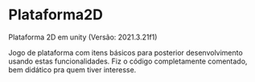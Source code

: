 # Plataforma2D
Plataforma 2D em unity (Versão: 2021.3.21f1)

Jogo de plataforma com itens básicos para posterior desenvolvimento usando estas funcionalidades.
Fiz o código completamente comentado, bem didático pra quem tiver interesse.
